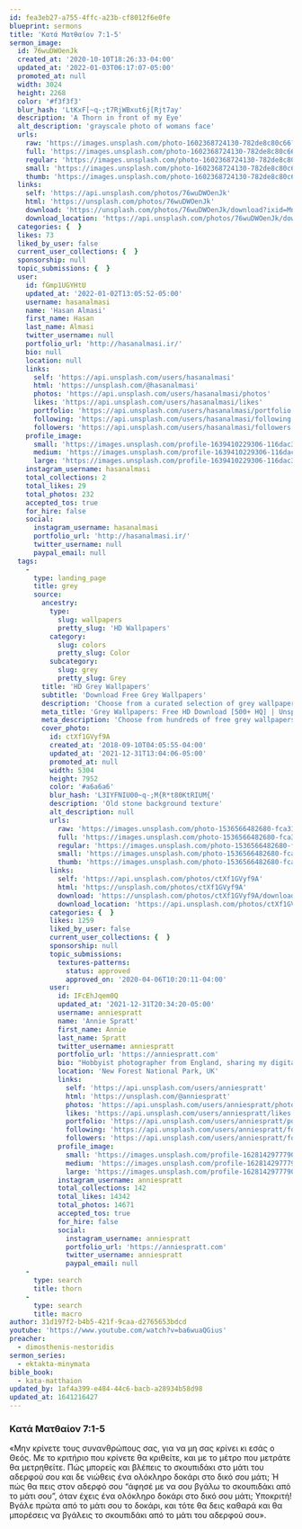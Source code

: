 ```yaml
---
id: fea3eb27-a755-4ffc-a23b-cf8012f6e0fe
blueprint: sermons
title: 'Κατά Ματθαίον 7:1-5'
sermon_image:
  id: 76wuDWOenJk
  created_at: '2020-10-10T18:26:33-04:00'
  updated_at: '2022-01-03T06:17:07-05:00'
  promoted_at: null
  width: 3024
  height: 2268
  color: '#f3f3f3'
  blur_hash: 'LtKxF[~q-;t7RjWBxut6j[Rjt7ay'
  description: 'A Thorn in front of my Eye'
  alt_description: 'grayscale photo of womans face'
  urls:
    raw: 'https://images.unsplash.com/photo-1602368724130-782de8c80c66?ixid=MnwxNjM3NDl8MHwxfHNlYXJjaHwyfHxleWUlMjBkcmF3aW5nfGVufDB8fHx8MTY0MTIxNjQwNQ&ixlib=rb-1.2.1'
    full: 'https://images.unsplash.com/photo-1602368724130-782de8c80c66?crop=entropy&cs=srgb&fm=jpg&ixid=MnwxNjM3NDl8MHwxfHNlYXJjaHwyfHxleWUlMjBkcmF3aW5nfGVufDB8fHx8MTY0MTIxNjQwNQ&ixlib=rb-1.2.1&q=85'
    regular: 'https://images.unsplash.com/photo-1602368724130-782de8c80c66?crop=entropy&cs=tinysrgb&fit=max&fm=jpg&ixid=MnwxNjM3NDl8MHwxfHNlYXJjaHwyfHxleWUlMjBkcmF3aW5nfGVufDB8fHx8MTY0MTIxNjQwNQ&ixlib=rb-1.2.1&q=80&w=1080'
    small: 'https://images.unsplash.com/photo-1602368724130-782de8c80c66?crop=entropy&cs=tinysrgb&fit=max&fm=jpg&ixid=MnwxNjM3NDl8MHwxfHNlYXJjaHwyfHxleWUlMjBkcmF3aW5nfGVufDB8fHx8MTY0MTIxNjQwNQ&ixlib=rb-1.2.1&q=80&w=400'
    thumb: 'https://images.unsplash.com/photo-1602368724130-782de8c80c66?crop=entropy&cs=tinysrgb&fit=max&fm=jpg&ixid=MnwxNjM3NDl8MHwxfHNlYXJjaHwyfHxleWUlMjBkcmF3aW5nfGVufDB8fHx8MTY0MTIxNjQwNQ&ixlib=rb-1.2.1&q=80&w=200'
  links:
    self: 'https://api.unsplash.com/photos/76wuDWOenJk'
    html: 'https://unsplash.com/photos/76wuDWOenJk'
    download: 'https://unsplash.com/photos/76wuDWOenJk/download?ixid=MnwxNjM3NDl8MHwxfHNlYXJjaHwyfHxleWUlMjBkcmF3aW5nfGVufDB8fHx8MTY0MTIxNjQwNQ'
    download_location: 'https://api.unsplash.com/photos/76wuDWOenJk/download?ixid=MnwxNjM3NDl8MHwxfHNlYXJjaHwyfHxleWUlMjBkcmF3aW5nfGVufDB8fHx8MTY0MTIxNjQwNQ'
  categories: {  }
  likes: 73
  liked_by_user: false
  current_user_collections: {  }
  sponsorship: null
  topic_submissions: {  }
  user:
    id: fGmp1UGYHtU
    updated_at: '2022-01-02T13:05:52-05:00'
    username: hasanalmasi
    name: 'Hasan Almasi'
    first_name: Hasan
    last_name: Almasi
    twitter_username: null
    portfolio_url: 'http://hasanalmasi.ir/'
    bio: null
    location: null
    links:
      self: 'https://api.unsplash.com/users/hasanalmasi'
      html: 'https://unsplash.com/@hasanalmasi'
      photos: 'https://api.unsplash.com/users/hasanalmasi/photos'
      likes: 'https://api.unsplash.com/users/hasanalmasi/likes'
      portfolio: 'https://api.unsplash.com/users/hasanalmasi/portfolio'
      following: 'https://api.unsplash.com/users/hasanalmasi/following'
      followers: 'https://api.unsplash.com/users/hasanalmasi/followers'
    profile_image:
      small: 'https://images.unsplash.com/profile-1639410229306-116dac3bb7cdimage?ixlib=rb-1.2.1&q=80&fm=jpg&crop=faces&cs=tinysrgb&fit=crop&h=32&w=32'
      medium: 'https://images.unsplash.com/profile-1639410229306-116dac3bb7cdimage?ixlib=rb-1.2.1&q=80&fm=jpg&crop=faces&cs=tinysrgb&fit=crop&h=64&w=64'
      large: 'https://images.unsplash.com/profile-1639410229306-116dac3bb7cdimage?ixlib=rb-1.2.1&q=80&fm=jpg&crop=faces&cs=tinysrgb&fit=crop&h=128&w=128'
    instagram_username: hasanalmasi
    total_collections: 2
    total_likes: 29
    total_photos: 232
    accepted_tos: true
    for_hire: false
    social:
      instagram_username: hasanalmasi
      portfolio_url: 'http://hasanalmasi.ir/'
      twitter_username: null
      paypal_email: null
  tags:
    -
      type: landing_page
      title: grey
      source:
        ancestry:
          type:
            slug: wallpapers
            pretty_slug: 'HD Wallpapers'
          category:
            slug: colors
            pretty_slug: Color
          subcategory:
            slug: grey
            pretty_slug: Grey
        title: 'HD Grey Wallpapers'
        subtitle: 'Download Free Grey Wallpapers'
        description: 'Choose from a curated selection of grey wallpapers for your mobile and desktop screens. Always free on Unsplash.'
        meta_title: 'Grey Wallpapers: Free HD Download [500+ HQ] | Unsplash'
        meta_description: 'Choose from hundreds of free grey wallpapers. Download HD wallpapers for free on Unsplash.'
        cover_photo:
          id: ctXf1GVyf9A
          created_at: '2018-09-10T04:05:55-04:00'
          updated_at: '2021-12-31T13:04:06-05:00'
          promoted_at: null
          width: 5304
          height: 7952
          color: '#a6a6a6'
          blur_hash: 'L3IYFNIU00~q-;M{R*t80KtRIUM{'
          description: 'Old stone background texture'
          alt_description: null
          urls:
            raw: 'https://images.unsplash.com/photo-1536566482680-fca31930a0bd?ixlib=rb-1.2.1'
            full: 'https://images.unsplash.com/photo-1536566482680-fca31930a0bd?ixlib=rb-1.2.1&q=85&fm=jpg&crop=entropy&cs=srgb'
            regular: 'https://images.unsplash.com/photo-1536566482680-fca31930a0bd?ixlib=rb-1.2.1&q=80&fm=jpg&crop=entropy&cs=tinysrgb&w=1080&fit=max'
            small: 'https://images.unsplash.com/photo-1536566482680-fca31930a0bd?ixlib=rb-1.2.1&q=80&fm=jpg&crop=entropy&cs=tinysrgb&w=400&fit=max'
            thumb: 'https://images.unsplash.com/photo-1536566482680-fca31930a0bd?ixlib=rb-1.2.1&q=80&fm=jpg&crop=entropy&cs=tinysrgb&w=200&fit=max'
          links:
            self: 'https://api.unsplash.com/photos/ctXf1GVyf9A'
            html: 'https://unsplash.com/photos/ctXf1GVyf9A'
            download: 'https://unsplash.com/photos/ctXf1GVyf9A/download'
            download_location: 'https://api.unsplash.com/photos/ctXf1GVyf9A/download'
          categories: {  }
          likes: 1259
          liked_by_user: false
          current_user_collections: {  }
          sponsorship: null
          topic_submissions:
            textures-patterns:
              status: approved
              approved_on: '2020-04-06T10:20:11-04:00'
          user:
            id: IFcEhJqem0Q
            updated_at: '2021-12-31T20:34:20-05:00'
            username: anniespratt
            name: 'Annie Spratt'
            first_name: Annie
            last_name: Spratt
            twitter_username: anniespratt
            portfolio_url: 'https://anniespratt.com'
            bio: "Hobbyist photographer from England, sharing my digital, film + vintage slide scans.  \r\nClick 'Collections' to view my photos in handy folders 😀  Prints 👉🏻 anniespratt.com"
            location: 'New Forest National Park, UK'
            links:
              self: 'https://api.unsplash.com/users/anniespratt'
              html: 'https://unsplash.com/@anniespratt'
              photos: 'https://api.unsplash.com/users/anniespratt/photos'
              likes: 'https://api.unsplash.com/users/anniespratt/likes'
              portfolio: 'https://api.unsplash.com/users/anniespratt/portfolio'
              following: 'https://api.unsplash.com/users/anniespratt/following'
              followers: 'https://api.unsplash.com/users/anniespratt/followers'
            profile_image:
              small: 'https://images.unsplash.com/profile-1628142977790-d9f66dcbc498image?ixlib=rb-1.2.1&q=80&fm=jpg&crop=faces&cs=tinysrgb&fit=crop&h=32&w=32'
              medium: 'https://images.unsplash.com/profile-1628142977790-d9f66dcbc498image?ixlib=rb-1.2.1&q=80&fm=jpg&crop=faces&cs=tinysrgb&fit=crop&h=64&w=64'
              large: 'https://images.unsplash.com/profile-1628142977790-d9f66dcbc498image?ixlib=rb-1.2.1&q=80&fm=jpg&crop=faces&cs=tinysrgb&fit=crop&h=128&w=128'
            instagram_username: anniespratt
            total_collections: 142
            total_likes: 14342
            total_photos: 14671
            accepted_tos: true
            for_hire: false
            social:
              instagram_username: anniespratt
              portfolio_url: 'https://anniespratt.com'
              twitter_username: anniespratt
              paypal_email: null
    -
      type: search
      title: thorn
    -
      type: search
      title: macro
author: 31d197f2-b4b5-421f-9caa-d2765653bdcd
youtube: 'https://www.youtube.com/watch?v=ba6wuaQGius'
preacher:
  - dimosthenis-nestoridis
sermon_series:
  - ektakta-minymata
bible_book:
  - kata-matthaion
updated_by: 1af4a399-e484-44c6-bacb-a28934b58d98
updated_at: 1641216427
---
```

### Κατά Ματθαίον‬ ‭7:1-5

«Μην κρίνετε τους συνανθρώπους σας, για να μη σας κρίνει κι εσάς ο Θεός. Με το κριτήριο που κρίνετε θα κριθείτε, και με το μέτρο που μετράτε θα μετρηθείτε. Πώς μπορείς και βλέπεις το σκουπιδάκι στο μάτι του αδερφού σου και δε νιώθεις ένα ολόκληρο δοκάρι στο δικό σου μάτι; Ή πώς θα πεις στον αδερφό σου “άφησέ με να σου βγάλω το σκουπιδάκι από το μάτι σου”, όταν έχεις ένα ολόκληρο δοκάρι στο δικό σου μάτι; Υποκριτή! Βγάλε πρώτα από το μάτι σου το δοκάρι, και τότε θα δεις καθαρά και θα μπορέσεις να βγάλεις το σκουπιδάκι από το μάτι του αδερφού σου».